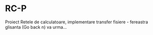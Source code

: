 # RC-P
Proiect Retele de calculatoare, implementare transfer fisiere - fereastra glisanta (Go back n)
va urma...
